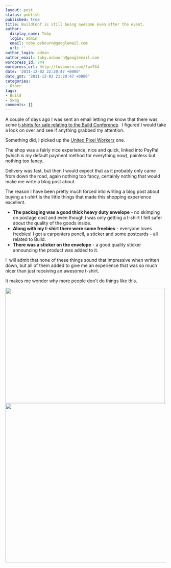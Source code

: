 ```yaml
---
layout: post
status: publish
published: true
title: BuildConf is still being awesome even after the event.
author:
  display_name: Toby
  login: admin
  email: toby.osbourn@googlemail.com
  url: ''
author_login: admin
author_email: toby.osbourn@googlemail.com
wordpress_id: 744
wordpress_url: http://tosbourn.com/?p=744
date: '2011-12-02 22:20:47 +0000'
date_gmt: '2011-12-02 21:20:47 +0000'
categories:
- Other
tags:
- Build
- Swag
comments: []
---
```

<p>A couple of days ago I was sent an email letting me know that there was some <a href="http://shop.buildconf.com/">t-shirts for sale relating to the Build Conference</a>.  I figured I would take a look on over and see if anything grabbed my attention.</p>
<p>Something did, I picked up the <a href="http://shop.buildconf.com/product/build-united-pixelworkers-belfast">United Pixel Workers</a> one.</p>
<p>The shop was a fairly nice experience, nice and quick, linked into PayPal (which is my default payment method for everything now), painless but nothing too fancy.</p>
<p>Delivery was fast, but then I would expect that as it probably only came from down the road, again nothing too fancy, certainly nothing that would make me write a blog post about.</p>
<p>The reason I have been pretty much forced into writing a blog post about buying a t-shirt is the little things that made this shopping experience excellent.</p>
<ul>
<li><strong>The packaging was a good thick heavy duty envelope</strong> - no skimping on postage cost and even though I was only getting a t-shirt I felt safer about the quality of the goods inside.</li>
<li><strong>Along with my t-shirt there were some freebies</strong> - everyone loves freebies! I got a carpenters pencil, a sticker and some postcards - all related to Build.</li>
<li><strong>There was a sticker on the envelope</strong> - a good quality sticker announcing the product was added to it.</li>
</ul>
<p>I  will admit that none of these things sound that impressive when written down, but all of them added to give me an experience that was so much nicer than just receiving an awesome t-shirt.</p>
<p>It makes me wonder why more people don't do things like this.</p>
<div style="width: 100%; float:left; height:auto;"><img class="size-full wp-image-748 alignleft" title="build_envelope" src="http://tosbourn.com/wp-content/uploads/2011/12/build_envelope.jpg" alt="" width="500" height="361" /><br />
<img class="size-full wp-image-749 alignleft" title="build_sticker" src="http://tosbourn.com/wp-content/uploads/2011/12/build_sticker.jpg" alt="" width="554" height="500" /></div>
